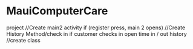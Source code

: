 # MauiComputerCare
project
//Create main2 activity if (register press, main 2 opens)
//Create History Method/check in if customer checks in open time in / out history
//create class

